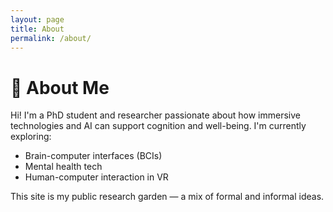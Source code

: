 ```yaml
---
layout: page
title: About
permalink: /about/
---
```


# 🙋 About Me

Hi! I'm a PhD student and researcher passionate about how immersive technologies and AI can support cognition and well-being. I'm currently exploring:

- Brain-computer interfaces (BCIs)
- Mental health tech
- Human-computer interaction in VR

This site is my public research garden — a mix of formal and informal ideas.
